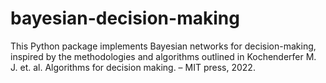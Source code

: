 # bayesian-decision-making
This Python package implements Bayesian networks for decision-making, inspired by the methodologies and algorithms outlined in Kochenderfer M. J. et. al. Algorithms for decision making. – MIT press, 2022.
